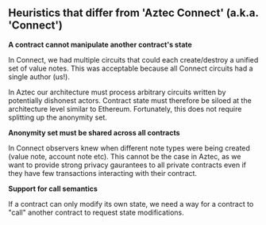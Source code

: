 ## Heuristics that differ from 'Aztec Connect' (a.k.a. 'Connect')

**A contract cannot manipulate another contract's state**

In Connect, we had multiple circuits that could each create/destroy a unified set of value notes. This was acceptable because all Connect circuits had a single author (us!).

In Aztec our architecture must process arbitrary circuits written by potentially dishonest actors. Contract state must therefore be siloed at the architecture level similar to Ethereum. Fortunately, this does not require splitting up the anonymity set.

**Anonymity set must be shared across all contracts**

In Connect observers knew when different note types were being created (value note, account note etc). This cannot be the case in Aztec, as we want to provide strong privacy gaurantees to all private contracts even if they have few transactions interacting with their contract.

**Support for call semantics**

If a contract can only modify its own state, we need a way for a contract to "call" another contract to request state modifications.
